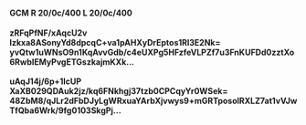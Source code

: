 #### GCM R 20/0c/400 L 20/0c/400
**zRFqPfNF/xAqcU2v**<br/>**Izkxa8ASonyYd8dpcqC+va1pAHXyDrEptos1Rl3E2Nk=**<br/>**yvQtw1uWNsO9n1KqAvvGdb/c4eUXPg5HFzfeVLPZf7u3FnKUFDd0zztXo6RwbIEMyPvgETGszkajmKXk...**<br/><br/>
**uAqJ14j/6p+1IcUP**<br/>**XaXB029QDAuk2jz/kq6FNkhgj37tzb0CPCqyYr0WSek=**<br/>**48ZbM8/qJLr2dFbDJyLgWRxuaYArbXjvwys9+mGRTposolRXLZ7at1vVJwTfQba6Wrk/9fg0103SkgPj...**